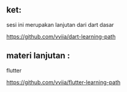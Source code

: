## ket:
sesi ini merupakan lanjutan dari dart dasar

https://github.com/vviia/dart-learning-path

## materi lanjutan :

flutter

https://github.com/vviia/flutter-learning-path
